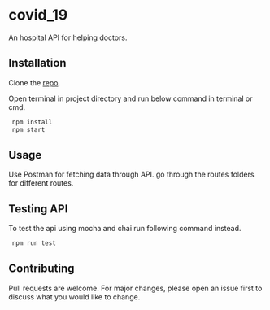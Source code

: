 # covid_19

An hospital API for helping doctors.

## Installation

Clone the [repo](https://github.com/rockingatgithub/covid_19).

Open terminal in project directory and run below command in terminal or cmd.
```bash
 npm install
 npm start
```

## Usage

Use Postman for fetching data through API.
go through the routes folders for different routes.

## Testing API

To test the api using mocha and chai run following command instead.

```bash
 npm run test
```

## Contributing 

Pull requests are welcome. For major changes, please open an issue first to discuss what you would like to change.